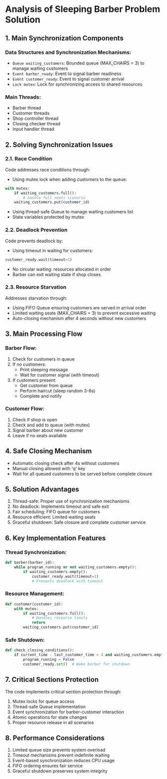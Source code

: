 # Analysis of Sleeping Barber Problem Solution

## 1. Main Synchronization Components

### Data Structures and Synchronization Mechanisms:
- `Queue waiting_customers`: Bounded queue (MAX_CHAIRS = 3) to manage waiting customers
- `Event barber_ready`: Event to signal barber readiness
- `Event customer_ready`: Event to signal customer arrival
- `Lock mutex`: Lock for synchronizing access to shared resources

### Main Threads:
- Barber thread
- Customer threads
- Shop controller thread
- Closing checker thread
- Input handler thread

## 2. Solving Synchronization Issues

### 2.1. Race Condition
Code addresses race conditions through:
- Using mutex lock when adding customers to the queue:
```python
with mutex:
    if waiting_customers.full():
        # handle full seats scenario
    waiting_customers.put(customer_id)
```
- Using thread-safe Queue to manage waiting customers list
- State variables protected by mutex

### 2.2. Deadlock Prevention
Code prevents deadlock by:
- Using timeout in waiting for customers:
```python
customer_ready.wait(timeout=1)
```
- No circular waiting: resources allocated in order
- Barber can exit waiting state if shop closes

### 2.3. Resource Starvation
Addresses starvation through:
- Using FIFO Queue ensuring customers are served in arrival order
- Limited waiting seats (MAX_CHAIRS = 3) to prevent excessive waiting
- Auto-closing mechanism after 4 seconds without new customers

## 3. Main Processing Flow

### Barber Flow:
1. Check for customers in queue
2. If no customers:
   - Print sleeping message
   - Wait for customer signal (with timeout)
3. If customers present:
   - Get customer from queue
   - Perform haircut (sleep random 3-6s)
   - Complete and notify

### Customer Flow:
1. Check if shop is open
2. Check and add to queue (with mutex)
3. Signal barber about new customer
4. Leave if no seats available

## 4. Safe Closing Mechanism
- Automatic closing check after 4s without customers
- Manual closing allowed with 'q' key
- Wait for all queued customers to be served before complete closure

## 5. Solution Advantages
1. Thread-safe: Proper use of synchronization mechanisms
2. No deadlock: Implements timeout and safe exit
3. Fair scheduling: FIFO queue for customers
4. Resource efficient: Limited waiting seats
5. Graceful shutdown: Safe closure and complete customer service

## 6. Key Implementation Features

### Thread Synchronization:
```python
def barber(barber_id):
    while program_running or not waiting_customers.empty():
        if waiting_customers.empty():
            customer_ready.wait(timeout=1)
            # Prevents deadlock with timeout
```

### Resource Management:
```python
def customer(customer_id):
    with mutex:
        if waiting_customers.full():
            # Handles resource limits
            return
        waiting_customers.put(customer_id)
```

### Safe Shutdown:
```python
def check_closing_conditions():
    if current_time - last_customer_time > 4 and waiting_customers.empty():
        program_running = False
        customer_ready.set()  # Wake barber for shutdown
```

## 7. Critical Sections Protection

The code implements critical section protection through:
1. Mutex locks for queue access
2. Thread-safe Queue implementation
3. Event synchronization for barber-customer interaction
4. Atomic operations for state changes
5. Proper resource release in all scenarios

## 8. Performance Considerations
1. Limited queue size prevents system overload
2. Timeout mechanisms prevent indefinite waiting
3. Event-based synchronization reduces CPU usage
4. FIFO ordering ensures fair service
5. Graceful shutdown preserves system integrity